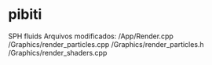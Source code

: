 # pibiti
SPH fluids
Arquivos modificados:
/App/Render.cpp
/Graphics/render_particles.cpp
/Graphics/render_particles.h
/Graphics/render_shaders.cpp
